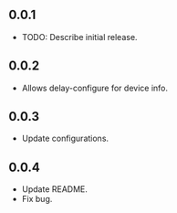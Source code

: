 ## 0.0.1

* TODO: Describe initial release.

## 0.0.2

* Allows delay-configure for device info.

## 0.0.3

* Update configurations.

## 0.0.4

* Update README.
* Fix bug.
